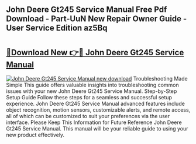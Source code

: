 ## John Deere Gt245 Service Manual Free Pdf Download - Part-UuN New Repair Owner Guide - User Service Edition az5Bq

# <h2><a href="http://bc86349.oget.top/?id=John+Deere+Gt245+Service+Manual">🔗Download New 👉🔴 John Deere Gt245 Service Manual</a></h2>

[![John Deere Gt245 Service Manual new download](https://i.imgur.com/5g1atiW.png)](http://bc86349.oget.top/?id=John+Deere+Gt245+Service+Manual)
Troubleshooting Made Simple This guide offers valuable insights into troubleshooting common issues with your new John Deere Gt245 Service Manual. Step-by-Step Setup Guide Follow these steps for a seamless and successful setup experience. John Deere Gt245 Service Manual advanced features include object recognition, motion sensors, customizable alerts, and remote access, all of which can be customized to suit your preferences via the user interface. Please Keep This Information for Future Reference John Deere Gt245 Service Manual. This manual will be your reliable guide to using your new product effectively.
